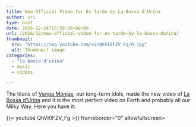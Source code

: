 ```yaml
---
title: New Official Video for Es Tarde by La Bossa d’Urina
author: uri
type: post
date: 2016-12-24T15:59:38+00:00
url: /2016/12/new-official-video-for-es-tarde-by-la-bossa-durina/
thumbnail:
  src: "https://img.youtube.com/vi/QhVI0FZV_Fg/0.jpg"
  alt: Thumbnail image
categories:
  - "la bossa d'urina"
  - music
  - vídeos

---
```

The titans of [Venga Monjas][1], our long-term idols, made the new video of [La Bossa d&#8217;Urina][2] and it is the most perfect video on Earth and probably all our Milky Way. Here you have it:

{{< youtube QhVI0FZV_Fg >}} frameborder="0" allowfullscreen></iframe>

 [1]: https://www.google.com/url?sa=t&rct=j&q=&esrc=s&source=web&cd=1&cad=rja&uact=8&ved=0ahUKEwjPi9XHmI3RAhVPz2MKHU-3DuIQFggfMAA&url=https%3A%2F%2Fwww.youtube.com%2Fuser%2Fvengamonjas&usg=AFQjCNEUmtiBBMHAiTzsvSl2bndBQSxjCA&sig2=3T_H99-1Zu9Do_WSviefNg
 [2]: http://labossadurina.com/